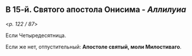 ## В 15-й. Святого апостола Онисима - *Аллилуиа*

<*p. 122 / 87*>

Если Четыредесятница. 

Если же нет, отпустительный: **Апостоле святый, моли Милостиваго**.
